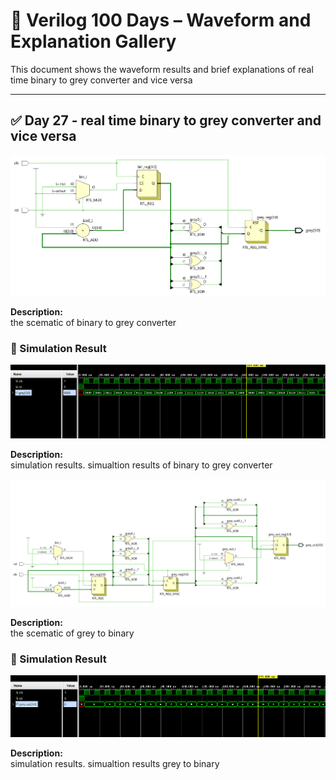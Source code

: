 
# 📘 Verilog 100 Days – Waveform and Explanation Gallery

This document shows the waveform results and brief explanations of  real time binary to grey converter and vice versa

---

## ✅ Day 27 -  real time binary to grey converter and vice versa

 

![binary to grey](./images/b2g_schematic.png)

**Description:**  
  the scematic of  binary to grey converter

 
### 🔬 Simulation Result

![Simulation Waveform](./images/b2g_sim.png)

**Description:**  
simulation results.
simualtion results of binary to grey converter

 
 

![grey to binary](./images/g2b_schematic.png)

**Description:**  
  the scematic of  grey to binary
 
### 🔬 Simulation Result

![Simulation Waveform](./images/g2b_sim.png)

**Description:**  
simulation results.
simualtion results   grey to binary
